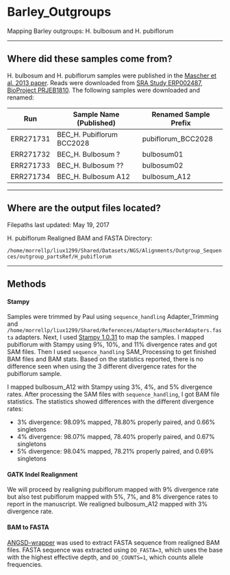# Barley_Outgroups
Mapping Barley outgroups: H. bulbosum and H. pubiflorum

---

## Where did these samples come from?

H. bulbosum and H. pubiflorum samples were published in the [Mascher et al. 2013 paper](https://www.ncbi.nlm.nih.gov/pmc/articles/PMC4241023/#__sec16title). Reads were downloaded from [SRA Study ERP002487, BioProject PRJEB1810](https://www.ncbi.nlm.nih.gov/Traces/study/?acc=ERP002487). The following samples were downloaded and renamed:

| Run       | Sample Name (Published)   | Renamed Sample Prefix |
| --------- | ------------------------- | --------------------- |
| ERR271731 | BEC_H. Pubiflorum BCC2028 | pubiflorum_BCC2028    |
| ERR271732 | BEC_H. Bulbosum ?         | bulbosum01            |
| ERR271733 | BEC_H. Bulbosum ??        | bulbosum02            |
| ERR271734 | BEC_H. Bulbosum A12       | bulbosum_A12          |

---

## Where are the output files located?

Filepaths last updated: May 19, 2017

H. pubiflorum Realigned BAM and FASTA Directory:

`/home/morrellp/liux1299/Shared/Datasets/NGS/Alignments/Outgroup_Sequences/outgroup_partsRef/H_pubiflorum`

---

## Methods

#### Stampy

Samples were trimmed by Paul using `sequence_handling` Adapter_Trimming and `/home/morrellp/liux1299/Shared/References/Adapters/MascherAdapters.fasta` adapters. Next, I used [Stampy 1.0.31](http://www.well.ox.ac.uk/project-stampy) to map the samples. I mapped pubiflorum with Stampy using 9%, 10%, and 11% divergence rates and got SAM files. Then I used `sequence_handling` SAM_Processing to get finished BAM files and BAM stats.  Based on the statistics reported, there is no difference seen when using the 3 different divergence rates for the pubiflorum sample.

I mapped bulbosum_A12 with Stampy using 3%, 4%, and 5% divergence rates. After processing the SAM files with `sequence_handling`, I got BAM file statistics. The statistics showed differences with the different divergence rates:
- 3% divergence: 98.09% mapped, 78.80% properly paired, and 0.66% singletons
- 4% divergence: 98.07% mapped, 78.40% properly paired, and 0.67% singletons
- 5% divergence: 98.04% mapped, 78.21% properly paired, and 0.69% singletons

#### GATK Indel Realignment

We will proceed by realigning pubiflorum mapped with 9% divergence rate but also test pubiflorum mapped with 5%, 7%, and 8% divergence rates to report in the manuscript. We realigned bulbosum_A12 mapped with 3% divergence rate.

#### BAM to FASTA

[ANGSD-wrapper](https://github.com/mojaveazure/angsd-wrapper) was used to extract FASTA sequence from realigned BAM files. FASTA sequence was extracted using `DO_FASTA=3`, which uses the base with the highest effective depth, and `DO_COUNTS=1`, which counts allele frequencies.
